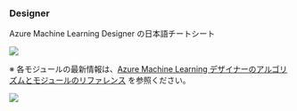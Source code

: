 ### Designer

Azure Machine Learning Designer の日本語チートシート

<image src="../../images/MachineLearningCheatSheet_JPN.svg">


※ 各モジュールの最新情報は、[Azure Machine Learning デザイナーのアルゴリズムとモジュールのリファレンス](https://docs.microsoft.com/ja-JP/azure/machine-learning/algorithm-module-reference/module-reference) を参照ください。

<image src="./images/MachineLearningCheatSheet_JPN.svg">
